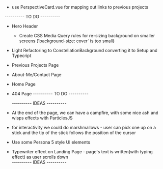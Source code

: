 - use PerspectiveCard.vue for mapping out links to previous projects

---------- TO DO ----------

- Hero Header

  - Create CSS Media Query rules for re-sizing background on smaller screens ('background-size: cover' is too small)

- Light Refactoring to ConstellationBackground converting it to Setup and Typecript

* Previous Projects Page
* About-Me/Contact Page
* Home Page
* 404 Page
  ---------- TO DO ----------

  ---------- IDEAS ----------

* At the end of the page, we can have a campfire, with some nice ash and wisps effects with ParticlesJS

- for interactivity we could do marshmallows - user can pick one up on a stick and the tip of the stick follows the position of the cursor

* Use some Persona 5 style UI elements

* Typewriter effect on Landing Page - page's text is written(with typing effect) as user scrolls down  
  ---------- IDEAS ----------
